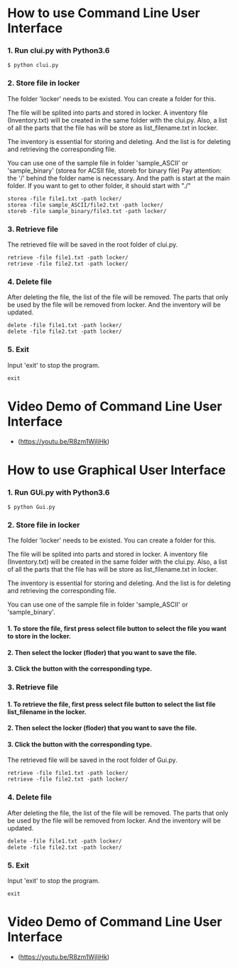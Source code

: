 # How to use Command Line User Interface

### 1. Run clui.py with Python3.6

```
$ python clui.py
```

### 2. Store file in locker

The folder 'locker' needs to be existed. You can create a folder for this.

The file will be splited into parts and stored in locker. A inventory file (Inventory.txt) will be created in the same folder with the clui.py. Also, a list of all the parts that the file has will be store as list_filename.txt in locker.

The inventory is essential for storing and deleting. And the list is for deleting and retrieving the corresponding file.

You can use one of the sample file in folder 'sample_ASCII' or 'sample_binary'
(storea for ACSII file, storeb for binary file)
Pay attention: the '/' behind the folder name is necessary. And the path is start at the main folder. If you want to get to other folder, it should start with "./"

```
storea -file file1.txt -path locker/
storea -file sample_ASCII/file2.txt -path locker/
storeb -file sample_binary/file3.txt -path locker/
```

### 3. Retrieve file

The retrieved file will be saved in the root folder of clui.py.

```
retrieve -file file1.txt -path locker/
retrieve -file file2.txt -path locker/
```

### 4. Delete file

After deleting the file, the list of the file will be removed. The parts that only be used by the file will be removed from locker. And the inventory will be updated.

```
delete -file file1.txt -path locker/
delete -file file2.txt -path locker/
```

### 5. Exit

Input 'exit' to stop the program.

```
exit
```

# Video Demo of Command Line User Interface

* (https://youtu.be/R8zm1WjIiHk)

# How to use Graphical User Interface

### 1. Run GUi.py with Python3.6

```
$ python Gui.py
```

### 2. Store file in locker

The folder 'locker' needs to be existed. You can create a folder for this.

The file will be splited into parts and stored in locker. A inventory file (Inventory.txt) will be created in the same folder with the clui.py. Also, a list of all the parts that the file has will be store as list_filename.txt in locker.

The inventory is essential for storing and deleting. And the list is for deleting and retrieving the corresponding file.

You can use one of the sample file in folder 'sample_ASCII' or 'sample_binary'.

#### 1. To store the file, first press select file button to select the file you want to store in the locker.

#### 2. Then select the locker (floder) that you want to save the file.

#### 3. Click the button with the corresponding type.

### 3. Retrieve file


#### 1. To retrieve the file, first press select file button to select the list file list_filename in the locker.

#### 2. Then select the locker (floder) that you want to save the file.

#### 3. Click the button with the corresponding type.

The retrieved file will be saved in the root folder of Gui.py.

```
retrieve -file file1.txt -path locker/
retrieve -file file2.txt -path locker/
```

### 4. Delete file

After deleting the file, the list of the file will be removed. The parts that only be used by the file will be removed from locker. And the inventory will be updated.

```
delete -file file1.txt -path locker/
delete -file file2.txt -path locker/
```

### 5. Exit

Input 'exit' to stop the program.

```
exit
```

# Video Demo of Command Line User Interface

* (https://youtu.be/R8zm1WjIiHk)
